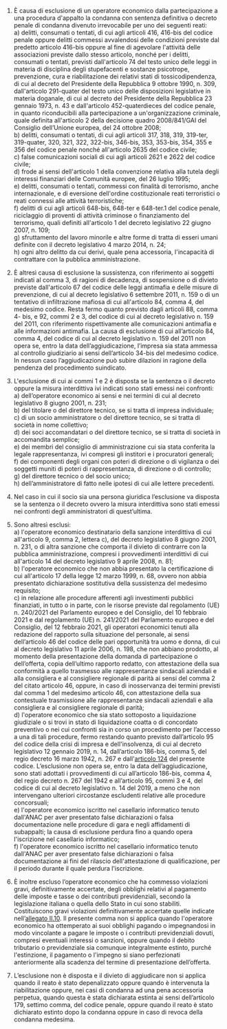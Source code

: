 1. È causa di esclusione di un operatore economico dalla partecipazione a una procedura d'appalto la condanna con sentenza definitiva o decreto penale di condanna divenuto irrevocabile per uno dei seguenti reati: <br>a) delitti, consumati o tentati, di cui agli articoli 416, 416-bis del codice penale oppure delitti commessi avvalendosi delle condizioni previste dal predetto articolo 416-bis oppure al fine di agevolare l'attività delle associazioni previste dallo stesso articolo, nonché per i delitti, consumati o tentati, previsti dall'articolo 74 del testo unico delle leggi in materia di disciplina degli stupefacenti e sostanze psicotrope, prevenzione, cura e riabilitazione dei relativi stati di tossicodipendenza, di cui al decreto del Presidente della Repubblica 9 ottobre 1990, n. 309, dall'articolo 291-quater del testo unico delle disposizioni legislative in materia doganale, di cui al decreto del Presidente della Repubblica 23 gennaio 1973, n. 43 e dall'articolo 452-quaterdieces del codice penale, in quanto riconducibili alla partecipazione a un'organizzazione criminale, quale definita all'articolo 2 della decisione quadro 2008/841/GAI del Consiglio dell’Unione europea, del 24 ottobre 2008; <br>b) delitti, consumati o tentati, di cui agli articoli 317, 318, 319, 319-ter, 319-quater, 320, 321, 322, 322-bis, 346-bis, 353, 353-bis, 354, 355 e 356 del codice penale nonché all'articolo 2635 del codice civile; <br>c) false comunicazioni sociali di cui agli articoli 2621 e 2622 del codice civile; <br>d) frode ai sensi dell'articolo 1 della convenzione relativa alla tutela degli interessi finanziari delle Comunità europee, del 26 luglio 1995; <br>e) delitti, consumati o tentati, commessi con finalità di terrorismo, anche internazionale, e di eversione dell'ordine costituzionale reati terroristici o reati connessi alle attività terroristiche; <br>f) delitti di cui agli articoli 648-bis, 648-ter e 648-ter.1 del codice penale, riciclaggio di proventi di attività criminose o finanziamento del terrorismo, quali definiti all'articolo 1 del decreto legislativo 22 giugno 2007, n. 109; <br>g) sfruttamento del lavoro minorile e altre forme di tratta di esseri umani definite con il decreto legislativo 4 marzo 2014, n. 24; <br>h) ogni altro delitto da cui derivi, quale pena accessoria, l'incapacità di contrattare con la pubblica amministrazione.

2. È altresì causa di esclusione la sussistenza, con riferimento ai soggetti indicati al comma 3, di ragioni di decadenza, di sospensione o di divieto previste dall'articolo 67 del codice delle leggi antimafia e delle misure di prevenzione, di cui al decreto legislativo 6 settembre 2011, n. 159 o di un tentativo di infiltrazione mafiosa di cui all'articolo 84, comma 4, del medesimo codice. Resta fermo quanto previsto dagli articoli 88, comma 4- bis, e 92, commi 2 e 3, del codice di cui al decreto legislativo n. 159 del 2011, con riferimento rispettivamente alle comunicazioni antimafia e alle informazioni antimafia. La causa di esclusione di cui all’articolo 84, comma 4, del codice di cui al decreto legislativo n. 159 del 2011 non opera se, entro la data dell’aggiudicazione, l’impresa sia stata ammessa al controllo giudiziario ai sensi dell’articolo 34-bis del medesimo codice. In nessun caso l’aggiudicazione può subire dilazioni in ragione della pendenza del procedimento suindicato.

3. L'esclusione di cui ai commi 1 e 2 è disposta se la sentenza o il decreto oppure la misura interdittiva ivi indicati sono stati emessi nei confronti: <br>a) dell’operatore economico ai sensi e nei termini di cui al decreto legislativo 8 giugno 2001, n. 231; <br>b) del titolare o del direttore tecnico, se si tratta di impresa individuale; <br>c) di un socio amministratore o del direttore tecnico, se si tratta di società in nome collettivo; <br>d) dei soci accomandatari o del direttore tecnico, se si tratta di società in accomandita semplice; <br>e) dei membri del consiglio di amministrazione cui sia stata conferita la legale rappresentanza, ivi compresi gli institori e i procuratori generali; <br>f) dei componenti degli organi con poteri di direzione o di vigilanza o dei soggetti muniti di poteri di rappresentanza, di direzione o di controllo; <br>g) del direttore tecnico o del socio unico; <br>h) dell’amministratore di fatto nelle ipotesi di cui alle lettere precedenti.

4. Nel caso in cui il socio sia una persona giuridica l’esclusione va disposta se la sentenza o il decreto ovvero la misura interdittiva sono stati emessi nei confronti degli amministratori di quest’ultima. 

5. Sono altresì esclusi: <br>a) l'operatore economico destinatario della sanzione interdittiva di cui all'articolo 9, comma 2, lettera c), del decreto legislativo 8 giugno 2001, n. 231, o di altra sanzione che comporta il divieto di contrarre con la pubblica amministrazione, compresi i provvedimenti interdittivi di cui all'articolo 14 del decreto legislativo 9 aprile 2008, n. 81; <br>b) l'operatore economico che non abbia presentato la certificazione di cui all'articolo 17 della legge 12 marzo 1999, n. 68, ovvero non abbia presentato dichiarazione sostitutiva della sussistenza del medesimo requisito; <br>c) in relazione alle procedure afferenti agli investimenti pubblici finanziati, in tutto o in parte, con le risorse previste dal regolamento (UE) n. 240/2021 del Parlamento europeo e del Consiglio, del 10 febbraio 2021 e dal regolamento (UE) n. 241/2021 del Parlamento europeo e del Consiglio, del 12 febbraio 2021, gli operatori economici tenuti alla redazione del rapporto sulla situazione del personale, ai sensi dell’articolo 46 del codice delle pari opportunità tra uomo e donna, di cui al decreto legislativo 11 aprile 2006, n. 198, che non abbiano prodotto, al momento della presentazione della domanda di partecipazione o dell’offerta, copia dell’ultimo rapporto redatto, con attestazione della sua conformità a quello trasmesso alle rappresentanze sindacali aziendali e alla consigliera e al consigliere regionale di parità ai sensi del comma 2 del citato articolo 46, oppure, in caso di inosservanza dei termini previsti dal comma 1 del medesimo articolo 46, con attestazione della sua contestuale trasmissione alle rappresentanze sindacali aziendali e alla consigliera e al consigliere regionale di parità; <br>d) l'operatore economico che sia stato sottoposto a liquidazione giudiziale o si trovi in stato di liquidazione coatta o di concordato preventivo o nei cui confronti sia in corso un procedimento per l’accesso a una di tali procedure, fermo restando quanto previsto dall’articolo 95 del codice della crisi di impresa e dell'insolvenza, di cui al decreto legislativo 12 gennaio 2019, n. 14, dall’articolo 186-bis, comma 5, del regio decreto 16 marzo 1942, n. 267 e dall'[articolo 124](/index.html?article=articolo-124&version=1) del presente codice. L’esclusione non opera se, entro la data dell’aggiudicazione, sono stati adottati i provvedimenti di cui all’articolo 186-bis, comma 4, del regio decreto n. 267 del 1942 e all’articolo 95, commi 3 e 4, del codice di cui al decreto legislativo n. 14 del 2019, a meno che non intervengano ulteriori circostanze escludenti relative alle procedure concorsuali;<br>e) l'operatore economico iscritto nel casellario informatico tenuto dall'ANAC per aver presentato false dichiarazioni o falsa documentazione nelle procedure di gara e negli affidamenti di subappalti; la causa di esclusione perdura fino a quando opera l'iscrizione nel casellario informatico; <br>f) l'operatore economico iscritto nel casellario informatico tenuto dall'ANAC per aver presentato false dichiarazioni o falsa documentazione ai fini del rilascio dell'attestazione di qualificazione, per il periodo durante il quale perdura l'iscrizione.

6. È inoltre escluso l’operatore economico che ha commesso violazioni gravi, definitivamente accertate, degli obblighi relativi al pagamento delle imposte e tasse o dei contributi previdenziali, secondo la legislazione italiana o quella dello Stato in cui sono stabiliti. Costituiscono gravi violazioni definitivamente accertate quelle indicate nell’[allegato II.10](/index.html?section=attachment-2-10&version=2). Il presente comma non si applica quando l'operatore economico ha ottemperato ai suoi obblighi pagando o impegnandosi in modo vincolante a pagare le imposte o i contributi previdenziali dovuti, compresi eventuali interessi o sanzioni, oppure quando il debito tributario o previdenziale sia comunque integralmente estinto, purché l'estinzione, il pagamento o l'impegno si siano perfezionati anteriormente alla scadenza del termine di presentazione dell’offerta.
 
7. L’esclusione non è disposta e il divieto di aggiudicare non si applica quando il reato è stato depenalizzato oppure quando è intervenuta la riabilitazione oppure, nei casi di condanna ad una pena accessoria perpetua, quando questa è stata dichiarata estinta ai sensi dell’articolo 179, settimo comma, del codice penale, oppure quando il reato è stato dichiarato estinto dopo la condanna oppure in caso di revoca della condanna medesima.
